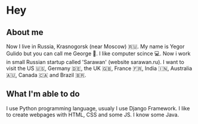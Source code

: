 # Hey

## About me
Now I live in Russia, Krasnogorsk (near Moscow) 🇷🇺. My name is Yegor Gulido but you can call me George 🙌. I like computer scince 💻. Now i work in small Russian startup called 'Sarawan' (website sarawan.ru). I want to visit the US 🇺🇸, Germany 🇩🇪, the UK 🇬🇧, France 🇫🇷, India 🇮🇳, Australia 🇦🇺, Canada 🇨🇦 and Brazil 🇧🇷.

## What I'm able to do
I use Python programming language, usualy I use Django Framework. I like to create webpages with HTML, CSS and some JS. I know some Java.
<!---
Egor-oop/Egor-oop is a ✨ special ✨ repository because its `README.md` (this file) appears on your GitHub profile.
You can click the Preview link to take a look at your changes.
--->
